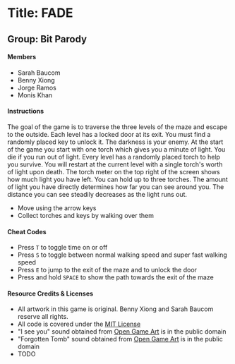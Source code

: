 # Title: FADE
## Group: Bit Parody

#### Members

- Sarah Baucom
- Benny Xiong
- Jorge Ramos
- Monis Khan

#### Instructions

The goal of the game is to traverse the three levels of the maze and escape to the outside.  Each level has a locked door at its exit.  You must find a randomly placed key to unlock it.  The darkness is your enemy.  At the start of the game you start with one torch which gives you a minute of light.  You die if you run out of light.  Every level has a randomly placed torch to help you survive.  You will restart at the current level with a single torch's worth of light upon death.  The torch meter on the top right of the screen shows how much light you have left.  You can hold up to three torches.  The amount of light you have directly determines how far you can see around you.  The distance you can see steadily decreases as the light runs out.

- Move using the arrow keys
- Collect torches and keys by walking over them

#### Cheat Codes

- Press `T` to toggle time on or off
- Press `S` to toggle between normal walking speed and super fast walking speed
- Press `E` to jump to the exit of the maze and to unlock the door
- Press and hold `SPACE` to show the path towards the exit of the maze

#### Resource Credits & Licenses

- All artwork in this game is original.  Benny Xiong and Sarah Baucom reserve all rights.
- All code is covered under the [MIT License](https://opensource.org/licenses/MIT)
- "I see you" sound obtained from [Open Game Art](http://opengameart.org/content/i-see-you-voice) is in the public domain
- "Forgotten Tomb" sound obtained from [Open Game Art](http://opengameart.org/content/forgoten-tomb-ambience) is in the public domain
- TODO
